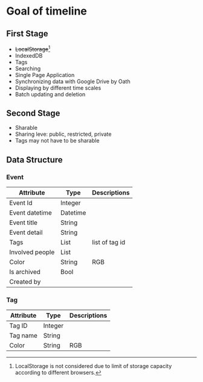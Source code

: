 # Goal of timeline

## First Stage

- ~~LocalStorage~~[^1]
- IndexedDB
- Tags
- Searching
- Single Page Application
- Synchronizing data with Google Drive by Oath
- Displaying by different time scales
- Batch updating and deletion

[^1]: LocalStorage is not considered due to limit of storage capacity according to different browsers.

## Second Stage

- Sharable
- Sharing leve: public, restricted, private
- Tags may not have to be sharable

## Data Structure

### Event

| Attribute       | Type     | Descriptions   |
| --------------- | -------- | -------------- |
| Event Id        | Integer  |                |
| Event datetime  | Datetime |                |
| Event title     | String   |                |
| Event detail    | String   |                |
| Tags            | List     | list of tag id |
| Involved people | List     |                |
| Color           | String   | RGB            |
| Is archived     | Bool     |                |
| Created by      |          |                |

### Tag

| Attribute | Type    | Descriptions |
| --------- | ------- | ------------ |
| Tag ID    | Integer |              |
| Tag name  | String  |              |
| Color     | String  | RGB          |

